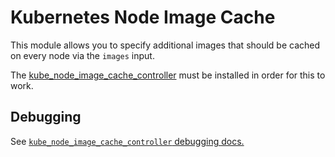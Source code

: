 # Kubernetes Node Image Cache

This module allows you to specify additional images that should be cached on every node via the `images` input.

The [kube_node_image_cache_controller](/docs/main/reference/infrastructure-modules/direct/kubernetes/kube_node_image_cache_controller) must be installed in order for this to work.

## Debugging

See [`kube_node_image_cache_controller` debugging docs.](/docs/main/reference/infrastructure-modules/direct/kubernetes/kube_node_image_cache_controller#debugging)